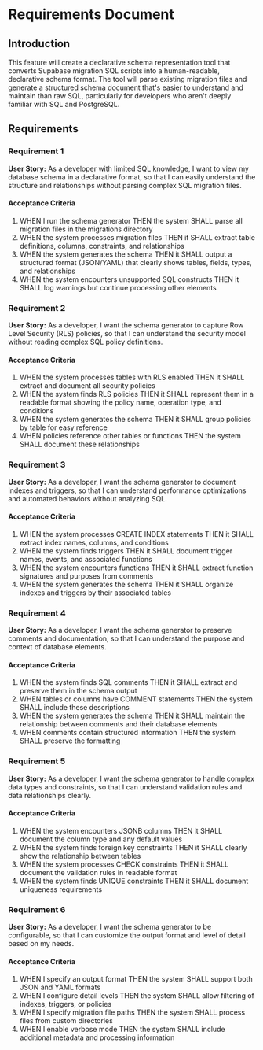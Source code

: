 # Requirements Document

## Introduction

This feature will create a declarative schema representation tool that converts Supabase migration SQL scripts into a human-readable, declarative schema format. The tool will parse existing migration files and generate a structured schema document that's easier to understand and maintain than raw SQL, particularly for developers who aren't deeply familiar with SQL and PostgreSQL.

## Requirements

### Requirement 1

**User Story:** As a developer with limited SQL knowledge, I want to view my database schema in a declarative format, so that I can easily understand the structure and relationships without parsing complex SQL migration files.

#### Acceptance Criteria

1. WHEN I run the schema generator THEN the system SHALL parse all migration files in the migrations directory
2. WHEN the system processes migration files THEN it SHALL extract table definitions, columns, constraints, and relationships
3. WHEN the system generates the schema THEN it SHALL output a structured format (JSON/YAML) that clearly shows tables, fields, types, and relationships
4. WHEN the system encounters unsupported SQL constructs THEN it SHALL log warnings but continue processing other elements

### Requirement 2

**User Story:** As a developer, I want the schema generator to capture Row Level Security (RLS) policies, so that I can understand the security model without reading complex SQL policy definitions.

#### Acceptance Criteria

1. WHEN the system processes tables with RLS enabled THEN it SHALL extract and document all security policies
2. WHEN the system finds RLS policies THEN it SHALL represent them in a readable format showing the policy name, operation type, and conditions
3. WHEN the system generates the schema THEN it SHALL group policies by table for easy reference
4. WHEN policies reference other tables or functions THEN the system SHALL document these relationships

### Requirement 3

**User Story:** As a developer, I want the schema generator to document indexes and triggers, so that I can understand performance optimizations and automated behaviors without analyzing SQL.

#### Acceptance Criteria

1. WHEN the system processes CREATE INDEX statements THEN it SHALL extract index names, columns, and conditions
2. WHEN the system finds triggers THEN it SHALL document trigger names, events, and associated functions
3. WHEN the system encounters functions THEN it SHALL extract function signatures and purposes from comments
4. WHEN the system generates the schema THEN it SHALL organize indexes and triggers by their associated tables

### Requirement 4

**User Story:** As a developer, I want the schema generator to preserve comments and documentation, so that I can understand the purpose and context of database elements.

#### Acceptance Criteria

1. WHEN the system finds SQL comments THEN it SHALL extract and preserve them in the schema output
2. WHEN tables or columns have COMMENT statements THEN the system SHALL include these descriptions
3. WHEN the system generates the schema THEN it SHALL maintain the relationship between comments and their database elements
4. WHEN comments contain structured information THEN the system SHALL preserve the formatting

### Requirement 5

**User Story:** As a developer, I want the schema generator to handle complex data types and constraints, so that I can understand validation rules and data relationships clearly.

#### Acceptance Criteria

1. WHEN the system encounters JSONB columns THEN it SHALL document the column type and any default values
2. WHEN the system finds foreign key constraints THEN it SHALL clearly show the relationship between tables
3. WHEN the system processes CHECK constraints THEN it SHALL document the validation rules in readable format
4. WHEN the system finds UNIQUE constraints THEN it SHALL document uniqueness requirements

### Requirement 6

**User Story:** As a developer, I want the schema generator to be configurable, so that I can customize the output format and level of detail based on my needs.

#### Acceptance Criteria

1. WHEN I specify an output format THEN the system SHALL support both JSON and YAML formats
2. WHEN I configure detail levels THEN the system SHALL allow filtering of indexes, triggers, or policies
3. WHEN I specify migration file paths THEN the system SHALL process files from custom directories
4. WHEN I enable verbose mode THEN the system SHALL include additional metadata and processing information